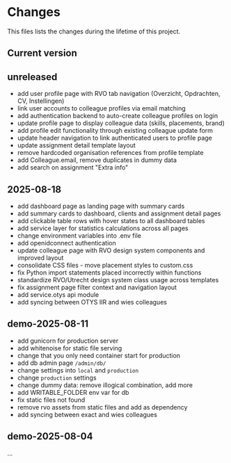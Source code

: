 # Changes
This files lists the changes during the lifetime of this project.

## Current version

## unreleased
- add user profile page with RVO tab navigation (Overzicht, Opdrachten, CV, Instellingen)
- link user accounts to colleague profiles via email matching
- add authentication backend to auto-create colleague profiles on login
- update profile page to display colleague data (skills, placements, brand)
- add profile edit functionality through existing colleague update form
- update header navigation to link authenticated users to profile page
- update assignment detail template layout
- remove hardcoded organisation references from profile template
- add Colleague.email, remove duplicates in dummy data
- add search on assignment "Extra info"

## 2025-08-18
- add dashboard page as landing page with summary cards
- add summary cards to dashboard, clients and assignment detail pages
- add clickable table rows with hover states to all dashboard tables
- add service layer for statistics calculations across all pages
- change environment variables into .env file
- add openidconnect authentication
- update colleague page with RVO design system components and improved layout
- consolidate CSS files - move placement styles to custom.css
- fix Python import statements placed incorrectly within functions
- standardize RVO/Utrecht design system class usage across templates
- fix assignment page filter context and navigation layout
- add service.otys api module
- add syncing between OTYS IIR and wies colleagues

## demo-2025-08-11
- add gunicorn for production server
- add whitenoise for static file serving
- change that you only need container start for production
- add db admin page `/admin/db/`
- change settings into `local` and `production`
- change `production` settings
- change dummy data: remove illogical combination, add more
- add WRITABLE_FOLDER env var for db
- fix static files not found
- remove rvo assets from static files and add as dependency
- add syncing between exact and wies colleagues

## demo-2025-08-04
...
